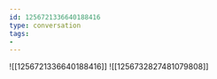 ```yaml
---
id: 1256721336640188416
type: conversation
tags:
- 
---
```

![[1256721336640188416]]
![[1256732827481079808]]

